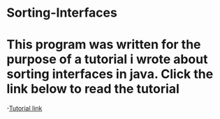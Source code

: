 # Sorting-Interfaces
# This program was written for the purpose of a tutorial i wrote about sorting interfaces in java. Click the link below to read the tutorial
-[Tutorial link](https://mastertbal.hashnode.dev/series/java-sorting-interfaces)
